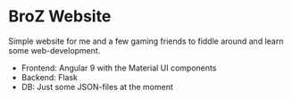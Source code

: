 # BroZ Website
Simple website for me and a few gaming friends to fiddle around and learn some web-development.
* Frontend: Angular 9 with the Material UI components
* Backend: Flask
* DB: Just some JSON-files at the moment
